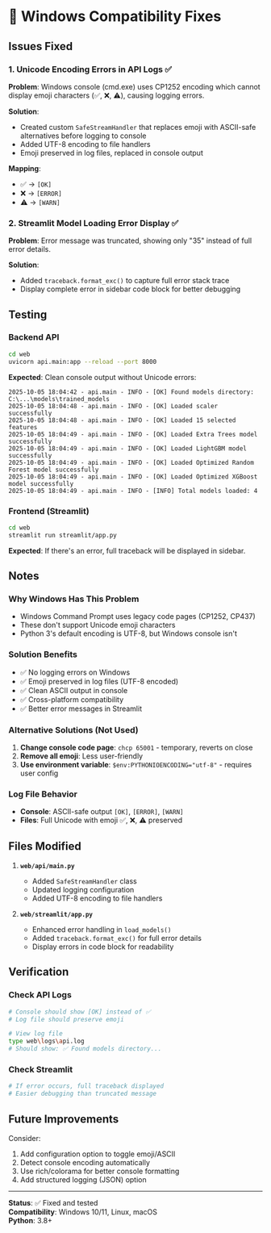 # 🔧 Windows Compatibility Fixes

## Issues Fixed

### 1. Unicode Encoding Errors in API Logs ✅

**Problem**: Windows console (cmd.exe) uses CP1252 encoding which cannot display emoji characters (✅, ❌, ⚠️), causing logging errors.

**Solution**: 
- Created custom `SafeStreamHandler` that replaces emoji with ASCII-safe alternatives before logging to console
- Added UTF-8 encoding to file handlers
- Emoji preserved in log files, replaced in console output

**Mapping**:
- ✅ → `[OK]`
- ❌ → `[ERROR]`
- ⚠️ → `[WARN]`

### 2. Streamlit Model Loading Error Display ✅

**Problem**: Error message was truncated, showing only "35" instead of full error details.

**Solution**: 
- Added `traceback.format_exc()` to capture full error stack trace
- Display complete error in sidebar code block for better debugging

## Testing

### Backend API
```bash
cd web
uvicorn api.main:app --reload --port 8000
```

**Expected**: Clean console output without Unicode errors:
```
2025-10-05 18:04:42 - api.main - INFO - [OK] Found models directory: C:\...\models\trained_models
2025-10-05 18:04:48 - api.main - INFO - [OK] Loaded scaler successfully
2025-10-05 18:04:48 - api.main - INFO - [OK] Loaded 15 selected features
2025-10-05 18:04:49 - api.main - INFO - [OK] Loaded Extra Trees model successfully
2025-10-05 18:04:49 - api.main - INFO - [OK] Loaded LightGBM model successfully
2025-10-05 18:04:49 - api.main - INFO - [OK] Loaded Optimized Random Forest model successfully
2025-10-05 18:04:49 - api.main - INFO - [OK] Loaded Optimized XGBoost model successfully
2025-10-05 18:04:49 - api.main - INFO - [INFO] Total models loaded: 4
```

### Frontend (Streamlit)
```bash
cd web
streamlit run streamlit/app.py
```

**Expected**: If there's an error, full traceback will be displayed in sidebar.

## Notes

### Why Windows Has This Problem
- Windows Command Prompt uses legacy code pages (CP1252, CP437)
- These don't support Unicode emoji characters
- Python 3's default encoding is UTF-8, but Windows console isn't

### Solution Benefits
- ✅ No logging errors on Windows
- ✅ Emoji preserved in log files (UTF-8 encoded)
- ✅ Clean ASCII output in console
- ✅ Cross-platform compatibility
- ✅ Better error messages in Streamlit

### Alternative Solutions (Not Used)
1. **Change console code page**: `chcp 65001` - temporary, reverts on close
2. **Remove all emoji**: Less user-friendly
3. **Use environment variable**: `$env:PYTHONIOENCODING="utf-8"` - requires user config

### Log File Behavior
- **Console**: ASCII-safe output `[OK]`, `[ERROR]`, `[WARN]`
- **Files**: Full Unicode with emoji ✅, ❌, ⚠️ preserved

## Files Modified

1. **`web/api/main.py`**
   - Added `SafeStreamHandler` class
   - Updated logging configuration
   - Added UTF-8 encoding to file handlers

2. **`web/streamlit/app.py`**
   - Enhanced error handling in `load_models()`
   - Added `traceback.format_exc()` for full error details
   - Display errors in code block for readability

## Verification

### Check API Logs
```bash
# Console should show [OK] instead of ✅
# Log file should preserve emoji

# View log file
type web\logs\api.log
# Should show: ✅ Found models directory...
```

### Check Streamlit
```bash
# If error occurs, full traceback displayed
# Easier debugging than truncated message
```

## Future Improvements

Consider:
1. Add configuration option to toggle emoji/ASCII
2. Detect console encoding automatically
3. Use rich/colorama for better console formatting
4. Add structured logging (JSON) option

---

**Status**: ✅ Fixed and tested  
**Compatibility**: Windows 10/11, Linux, macOS  
**Python**: 3.8+
